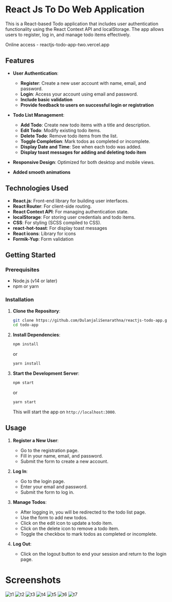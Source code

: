# React Js To Do Web Application

This is a React-based Todo application that includes user authentication functionality using the React Context API and localStorage. The app allows users to register, log in, and manage todo items effectively.

Online access - reactjs-todo-app-two.vercel.app

## Features

- **User Authentication**:
  - **Register**: Create a new user account with name, email, and password.
  - **Login**: Access your account using email and password.
  - **Include basic validation**
  - **Provide feedback to users on successful login or registration**

- **Todo List Management**:
  - **Add Todo**: Create new todo items with a title and description.
  - **Edit Todo**: Modify existing todo items.
  - **Delete Todo**: Remove todo items from the list.
  - **Toggle Completion**: Mark todos as completed or incomplete.
  - **Display Date and Time**: See when each todo was added.
  - **Display toast messages for adding and deleting todo item**

- **Responsive Design**: Optimized for both desktop and mobile views.
- **Added smooth animations**

## Technologies Used

- **React.js**: Front-end library for building user interfaces.
- **React Router**: For client-side routing.
- **React Context API**: For managing authentication state.
- **localStorage**: For storing user credentials and todo items.
- **CSS**: For styling (SCSS compiled to CSS).
- **react-hot-toast**: For display toast messages
- **React icons**: Library for icons
- **Formik-Yup**: Form validation

## Getting Started

### Prerequisites

- Node.js (v14 or later)
- npm or yarn

### Installation

1. **Clone the Repository**:

    ```bash
    git clone https://github.com/DulanjaliSenarathna/reactjs-todo-app.git
    cd todo-app
    ```

2. **Install Dependencies**:

    ```bash
    npm install
    ```

    or

    ```bash
    yarn install
    ```

3. **Start the Development Server**:

    ```bash
    npm start
    ```

    or

    ```bash
    yarn start
    ```

    This will start the app on `http://localhost:3000`.

## Usage

1. **Register a New User**:
   - Go to the registration page.
   - Fill in your name, email, and password.
   - Submit the form to create a new account.

2. **Log In**:
   - Go to the login page.
   - Enter your email and password.
   - Submit the form to log in.

3. **Manage Todos**:
   - After logging in, you will be redirected to the todo list page.
   - Use the form to add new todos.
   - Click on the edit icon to update a todo item.
   - Click on the delete icon to remove a todo item.
   - Toggle the checkbox to mark todos as completed or incomplete.

4. **Log Out**:
   - Click on the logout button to end your session and return to the login page.

# Screenshots
![t1](https://github.com/user-attachments/assets/654a0640-0247-4665-b600-b75abefd632a)
![t2](https://github.com/user-attachments/assets/8b5cd527-d740-4b50-adbd-bcaa5a762c66)
![t3](https://github.com/user-attachments/assets/93e43662-a90a-4e86-9326-742f6bc60ef6)
![t4](https://github.com/user-attachments/assets/d8b1d218-6229-4305-b6eb-873ecc5afd4d)
![t5](https://github.com/user-attachments/assets/260a83f1-16ab-4c65-9595-3d50aa7db118)
![t6](https://github.com/user-attachments/assets/bb1d56ed-d827-4ca0-8647-65ff3b0df687)
![t7](https://github.com/user-attachments/assets/a42123cf-6d6a-4320-b6dc-33193fdb9809)







